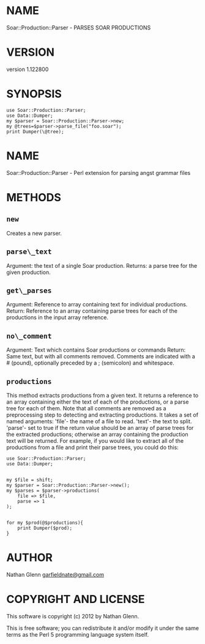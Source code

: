 # NAME

Soar::Production::Parser - PARSES SOAR PRODUCTIONS

# VERSION

version 1.122800

# SYNOPSIS

    use Soar::Production::Parser;
    use Data::Dumper;
    my $parser = Soar::Production::Parser->new;
    my @trees=$parser->parse_file("foo.soar");
    print Dumper(\@tree);

# NAME

Soar::Production::Parser - Perl extension for parsing angst grammar files

# METHODS

## `new`

Creates a new parser.

## `parse\_text`

Argument: the text of a single Soar production.
Returns: a parse tree for the given production.

## `get\_parses`

Argument: Reference to array containing text for individual productions.
Return: Reference to an array containing parse trees for each of the productions in the input array reference.

## `no\_comment`
Argument: Text which contains Soar productions or commands
Return: Same text, but with all comments removed. Comments are indicated with a \# (pound), optionally preceded by a ; (semicolon) and whitespace.

## `productions`

This method extracts productions from a given text. It returns a reference to an array containing either the text of each of the productions, or a parse tree for each of them. Note that all comments are removed as a preprocessing step to detecting and extracting productions. It takes a set of named arguments:
'file'- the name of a file to read.
'text'- the text to split.
'parse'- set to true if the return value should be an array of parse trees for the extracted productions; otherwise an array containing the production text will be returned.
For example, if you would like to extract all of the productions from a file and print their parse trees, you could do this:

    use Soar::Production::Parser;
	use Data::Dumper;
	

	my $file = shift;
	my $parser = Soar::Production::Parser->new();
	my $parses = $parser->productions(
		file => $file,
		parse => 1
	);
	

	for my $prod(@$productions){
		print Dumper($prod);
	}

# AUTHOR

Nathan Glenn <garfieldnate@gmail.com>

# COPYRIGHT AND LICENSE

This software is copyright (c) 2012 by Nathan Glenn.

This is free software; you can redistribute it and/or modify it under
the same terms as the Perl 5 programming language system itself.
